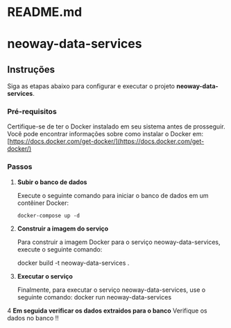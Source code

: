 # README.md

# neoway-data-services

## Instruções

Siga as etapas abaixo para configurar e executar o projeto **neoway-data-services**.

### Pré-requisitos

Certifique-se de ter o Docker instalado em seu sistema antes de prosseguir. Você pode encontrar informações sobre como instalar o Docker em: [https://docs.docker.com/get-docker/](https://docs.docker.com/get-docker/)

### Passos

1. **Subir o banco de dados**

   Execute o seguinte comando para iniciar o banco de dados em um contêiner Docker:

   ```shell
   docker-compose up -d

2. **Construir a imagem do serviço**

    Para construir a imagem Docker para o serviço neoway-data-services, execute o seguinte comando:

    docker build -t neoway-data-services .

3. **Executar o serviço**

    Finalmente, para executar o serviço neoway-data-services, use o seguinte comando:
    docker run neoway-data-services

4 **Em seguida verificar os dados extraidos para o banco**
    Verifique os dados no banco !!
